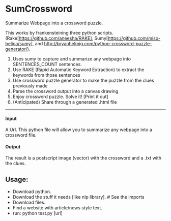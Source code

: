 # SumCrossword
Summarize Webpage into a crossword puzzle.

This works by frankensteining three python scripts. (Rake[https://github.com/aneesha/RAKE], Sumy[https://github.com/miso-belica/sumy], and http://bryanhelmig.com/python-crossword-puzzle-generator/).

1. Uses sumy to capture and summarize any webpage into SENTENCES_COUNT sentences. 
2. Use RAKE (Rapid Automatic Keyword Extraction) to extract the keywords from those sentences
3. Use crossword puzzle generator to make the puzzle from the clues previously made
4. Parse the crossword output into a canvas drawing
5. Enjoy crossword puzzle. Solve it! [Print it out]
6. (Anticipated) Share through a generated .html file
  - - - -
#### Input ####
A Url. This python file will allow you to summarize any webpage into a crossword file. 
#### Output ####
The result is a postscript image (vector) with the crossword and a .txt with the clues.

## Usage: ##
* Download python.
* Download the stuff it needs [like nlp library]. # See the imports 
* Download files.
* Find a website with article/news style text.
* run: python test.py [url]



